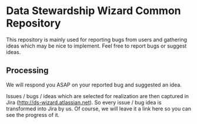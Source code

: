 # Data Stewardship Wizard Common Repository

This repository is mainly used for reporting bugs from users and gathering ideas which may be nice to implement. Feel free to report bugs or suggest ideas.

## Processing

We will respond you ASAP on your reported bug and suggested an idea. 

Issues / bugs / ideas which are selected for realization are then captured in Jira (http://ds-wizard.atlassian.net). So every issue / bug idea is transformed into Jira by us. Of course, we will leave it a link here so you can see the progress of it.

